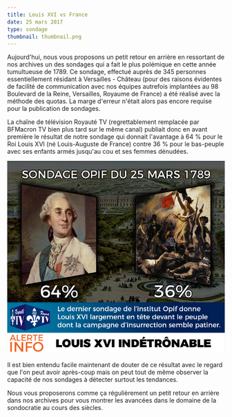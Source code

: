 ```yaml
---
title: Louis XVI vs France
date: 25 mars 2017
type: sondage
thumbnail: thumbnail.png
---
```


Aujourd'hui, nous vous proposons un petit retour en arrière en ressortant de nos archives un des sondages qui a fait le plus polémique en cette année tumultueuse de 1789. Ce sondage, effectué auprès de 345 personnes essentiellement résidant à Versailles - Château (pour des raisons évidentes de facilité de communication avec nos équipes autrefois implantées au 98 Boulevard de la Reine, Versailles, Royaume de France) a été réalisé avec la méthode des quotas. La marge d'erreur n'était alors pas encore requise pour la publication de sondages.

La chaîne de télévision Royauté TV (regrettablement remplacée par BFMacron TV bien plus tard sur le même canal) publiait donc en avant première le résultat de notre sondage qui donnait l'avantage à 64 % pour le Roi Louis XVI (né Louis-Auguste de France) contre 36 % pour le bas-peuple avec ses enfants armés jusqu'au cou et ses femmes dénudées.

[![Sondage du 25 mars 1789](sondage-louisXVI.png)](sondage-louisXVI.png)

Il est bien entendu facile maintenant de douter de ce résultat avec le regard que l'on peut avoir après-coup mais on peut tout de même observer la capacité de nos sondages à détecter surtout les tendances.

Nous vous proposerons comme ça régulièrement un petit retour en arrière dans nos archives pour vous montrer les avancées dans le domaine de la sondocratie au cours des siècles.
